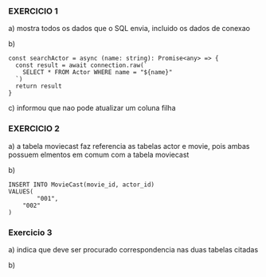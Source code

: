 ### EXERCICIO 1

a) mostra todos os dados que o SQL envia, incluido os dados de conexao

b) 

````
const searchActor = async (name: string): Promise<any> => {
  const result = await connection.raw(`
    SELECT * FROM Actor WHERE name = "${name}"
  `)
  return result
}
````

c) informou que nao pode atualizar um coluna filha



### EXERCICIO 2

a) a tabela moviecast faz referencia as tabelas actor e movie, pois ambas possuem elmentos em comum com a tabela moviecast

b)

````
INSERT INTO MovieCast(movie_id, actor_id)
VALUES(
		"001",
    "002"
)
````



### Exercicio 3

a) indica que deve ser procurado correspondencia nas duas tabelas citadas

b) 



